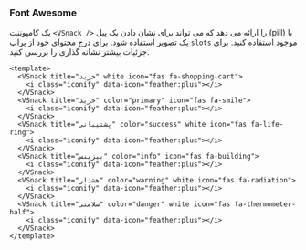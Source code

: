 ### Font Awesome

یک کامپوننت `<VSnack />` را ارائه می دهد که می تواند برای نشان دادن یک پیل (pill) با یک تصویر استفاده شود. برای درج محتوای خود از پراپ `slots` موجود استفاده کنید. برای جزئیات بیشتر نشانه گذاری را بررسی کنید.

<!--code-->

```vue
<template>
  <VSnack title="خرید" white icon="fas fa-shopping-cart">
    <i class="iconify" data-icon="feather:plus"></i>
  </VSnack>
  <VSnack title="خرید" color="primary" icon="fas fa-smile">
    <i class="iconify" data-icon="feather:plus"></i>
  </VSnack>
  <VSnack title="پشتیبانی" color="success" white icon="fas fa-life-ring">
    <i class="iconify" data-icon="feather:plus"></i>
  </VSnack>
  <VSnack title="بیزینس" color="info" icon="fas fa-building">
    <i class="iconify" data-icon="feather:plus"></i>
  </VSnack>
  <VSnack title="هشدار" color="warning" white icon="fas fa-radiation">
    <i class="iconify" data-icon="feather:plus"></i>
  </VSnack>
  <VSnack title="سلامتی" color="danger" white icon="fas fa-thermometer-half">
    <i class="iconify" data-icon="feather:plus"></i>
  </VSnack>
</template>
```

<!--/code-->

<!--example-->

<div class="snacks">
  <VSnack title="خرید" white icon="fas fa-shopping-cart">
    <i class="iconify" data-icon="feather:plus"></i>
  </VSnack>
  <VSnack title="خرید" color="primary" icon="fas fa-smile">
    <i class="iconify" data-icon="feather:plus"></i>
  </VSnack>
  <VSnack title="پشتیبانی" color="success" white icon="fas fa-life-ring">
    <i class="iconify" data-icon="feather:plus"></i>
  </VSnack>
  <VSnack title="بیزینس" color="info" icon="fas fa-building">
    <i class="iconify" data-icon="feather:plus"></i>
  </VSnack>
  <VSnack title="هشدار" color="warning" white icon="fas fa-radiation">
    <i class="iconify" data-icon="feather:plus"></i>
  </VSnack>
  <VSnack
    title="سلامتی"
    color="danger"
    white
    icon="fas fa-thermometer-half"
  >
    <i class="iconify" data-icon="feather:plus"></i>
  </VSnack>
</div>

<!--/example-->
